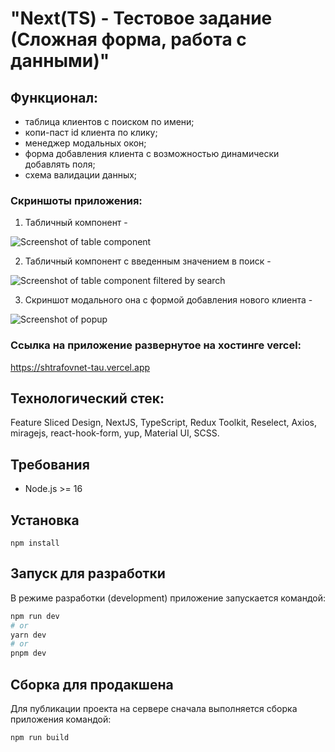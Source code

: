 # "Next(TS) - Тестовое задание (Сложная форма, работа с данными)"

## Функционал:
  - таблица клиентов с поиском по имени;
  - копи-паст id клиента по клику;
  - менеджер модальных окон;
  - форма добавления клиента с возможностью динамически добавлять поля;
  - схема валидации данных;

### Скриншоты приложения:

 1. Табличный компонент -

  ![Screenshot of table component](/../screenshot/screenshots/table.png?raw=true "Табличный компонент")

 2. Табличный компонент с введенным значением в поиск -

  ![Screenshot of table component filtered by search](/../screenshot/screenshots/table_search.png?raw=true "Табличный компонент отфильтрованный по поиску")

 3. Скриншот модального она с формой добавления нового клиента -

  ![Screenshot of popup](/../screenshot/screenshots/popup.png?raw=true "Модальное окно")

### Ссылка на приложение развернутое на хостинге vercel:
https://shtrafovnet-tau.vercel.app

## Технологический стек:

Feature Sliced Design, NextJS, TypeScript, Redux Toolkit, Reselect, Axios, miragejs, react-hook-form, yup, Material UI, SCSS.

## Требования

- Node.js >= 16

## Установка

`npm install`

## Запуск для разработки

В режиме разработки (development) приложение запускается командой:

```bash
npm run dev
# or
yarn dev
# or
pnpm dev
```

## Сборка для продакшена

Для публикации проекта на сервере сначала выполняется сборка приложения командой:

`npm run build`




